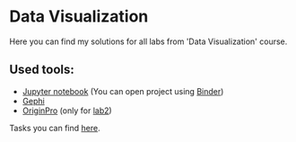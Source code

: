 # Data Visualization

Here you  can find my solutions for all labs from 'Data Visualization' course.

## Used tools:
- [Jupyter notebook](https://jupyter.org/) (You can open project using [Binder](https://gke.mybinder.org/))
- [Gephi](https://gephi.org/)
- [OriginPro](https://www.originlab.com/) (only for [lab2](https://github.com/HappyMary16/data-visualization-labs/tree/main/lab2))

Tasks you can find [here](https://github.com/a-vodka/dv).
